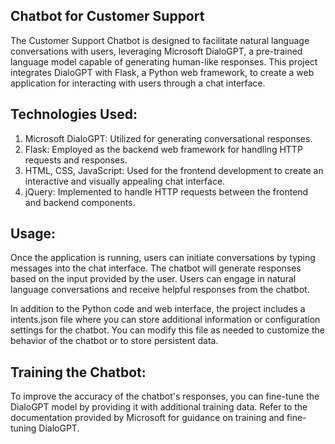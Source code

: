 ## Chatbot for Customer Support

The Customer Support Chatbot is designed to facilitate natural language conversations with users, leveraging Microsoft DialoGPT, a pre-trained language model capable of generating human-like responses. This project integrates DialoGPT with Flask, a Python web framework, to create a web application for interacting with users through a chat interface.

## Technologies Used:
1. Microsoft DialoGPT: Utilized for generating conversational responses.
2. Flask: Employed as the backend web framework for handling HTTP requests and responses.
3. HTML, CSS, JavaScript: Used for the frontend development to create an interactive and visually appealing chat interface.
4. jQuery: Implemented to handle HTTP requests between the frontend and backend components.

## Usage:
Once the application is running, users can initiate conversations by typing messages into the chat interface. The chatbot will generate responses based on the input provided by the user. Users can engage in natural language conversations and receive helpful responses from the chatbot.

In addition to the Python code and web interface, the project includes a intents.json file where you can store additional information or configuration settings for the chatbot. You can modify this file as needed to customize the behavior of the chatbot or to store persistent data.

## Training the Chatbot:
To improve the accuracy of the chatbot's responses, you can fine-tune the DialoGPT model by providing it with additional training data. Refer to the documentation provided by Microsoft for guidance on training and fine-tuning DialoGPT.
